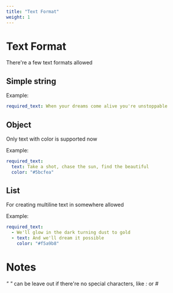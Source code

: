 ```yaml
---
title: "Text Format"
weight: 1
---
```


# Text Format

There're a few text formats allowed

## Simple string

Example:
``` yaml
required_text: When your dreams come alive you're unstoppable
```

## Object

Only text with color is supported now

Example:
``` yaml
required_text:
  text: Take a shot, chase the sun, find the beautiful
  color: "#5bcfea"
```

## List

For creating multiline text in somewhere allowed

Example:
``` yaml
required_text:
  - We'll glow in the dark turning dust to gold
  - text: And we'll dream it possible
    color: "#f5a9b8"
```

# Notes

*" "* can be leave out if there're no special characters, like *:* or *#*
